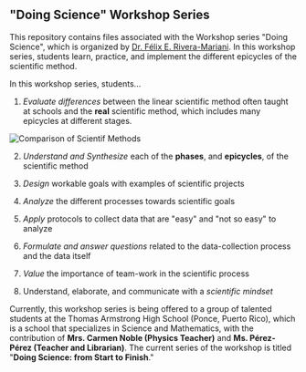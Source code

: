 
## "Doing Science" Workshop Series 

This repository contains files associated with the Workshop series "Doing Science", which is organized by [Dr. Félix E. Rivera-Mariani](http://www.friveram.com). In this workshop series, students learn, practice, and implement the different epicycles of the scientific method. 

In this workshop series, students...

1) *Evaluate differences* between the linear scientific method often taught at schools and the **real** scientific method, which includes many epicycles at different stages. 

![Comparison of Scientif Methods](https://www.dropbox.com/s/4uh4g3i04a3lo54/ScientificMethods.png?dl=0) 

2) *Understand and Synthesize* each of the **phases**, and **epicycles**, of the scientific method

3) *Design* workable goals with examples of scientific projects

4) *Analyze* the different processes towards scientific goals

5) *Apply* protocols to collect data that are "easy" and "not so easy" to analyze

6) *Formulate and answer questions* related to the data-collection process and the data itself

7) *Value* the importance of team-work in the scientific process

8) Understand, elaborate, and communicate with a *scientific mindset*

Currently, this workshop series is being offered to a group of talented students at the Thomas Armstrong High School (Ponce, Puerto Rico), which is a school that specializes in Science and Mathematics, with the contribution of **Mrs. Carmen Noble (Physics Teacher)** and **Ms. Pérez-Pérez (Teacher and Librarian)**. The current series of the workshop is titled "**Doing Science: from Start to Finish**."



